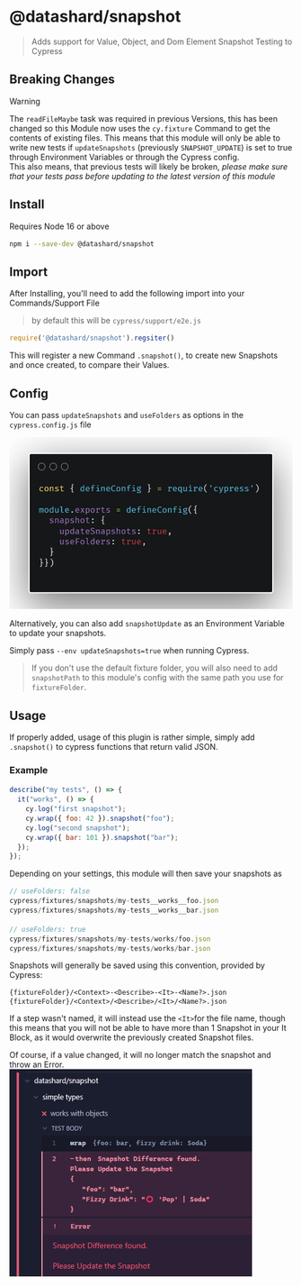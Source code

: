 # @datashard/snapshot

> Adds support for Value, Object, and Dom Element Snapshot Testing to Cypress

## Breaking Changes
> [!WARNING]
The `readFileMaybe` task was required in previous Versions, this has been changed so this Module now uses the `cy.fixture` Command to get the contents of existing files. This means that this module will only be able to write new tests if `updateSnapshots` (previously `SNAPSHOT_UPDATE`) is set to true through Environment Variables or through the Cypress config.
\
This also means, that previous tests will likely be broken, *please make sure that your tests pass before updating to the latest version of this module*  

## Install
Requires Node 16 or above

```sh
npm i --save-dev @datashard/snapshot
```

## Import
After Installing, you'll need to add the following import into your Commands/Support File
> by default this will be `cypress/support/e2e.js`

```js
require('@datashard/snapshot').regsiter()
```

This will register a new Command `.snapshot()`, to create new Snapshots and once created, to compare their Values.

## Config
You can pass `updateSnapshots` and `useFolders` as options in the `cypress.config.js` file

![Example Settings for the Module](./.github/assets/config.png)

Alternatively, you can also add `snapshotUpdate` as an Environment Variable to update your snapshots.

Simply pass `--env updateSnapshots=true` when running Cypress.

> If you don't use the default fixture folder, you will also need to add `snapshotPath` to this module's config with the same path you use for `fixtureFolder`.

## Usage

If properly added, usage of this plugin is rather simple, simply add `.snapshot()` to cypress functions that return valid JSON.

### Example
```js
describe("my tests", () => {
  it("works", () => {
    cy.log("first snapshot");
    cy.wrap({ foo: 42 }).snapshot("foo");
    cy.log("second snapshot");
    cy.wrap({ bar: 101 }).snapshot("bar");
  });
});
```

Depending on your settings, this module will then save your snapshots as
```ts
// useFolders: false
cypress/fixtures/snapshots/my-tests__works__foo.json
cypress/fixtures/snapshots/my-tests__works__bar.json

// useFolders: true
cypress/fixtures/snapshots/my-tests/works/foo.json
cypress/fixtures/snapshots/my-tests/works/bar.json

```

Snapshots will generally be saved using this convention, provided by Cypress:

```
{fixtureFolder}/<Context>-<Describe>-<It>-<Name?>.json
{fixtureFolder}/<Context>/<Describe>/<It>/<Name?>.json
```

If a step wasn't named, it will instead use the `<It>`for the file name, though this means that you will not be able to have more than 1 Snapshot in your It Block, as it would overwrite the previously created Snapshot files.


Of course, if a value changed, it will no longer match the snapshot and throw an Error.
![](./.github/assets/Error.png)

